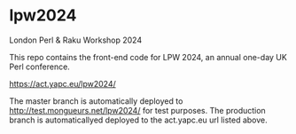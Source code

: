 # lpw2024
London Perl & Raku Workshop 2024

This repo contains the front-end code for LPW 2024, an annual one-day UK Perl conference.

https://act.yapc.eu/lpw2024/

The master branch is automatically deployed to http://test.mongueurs.net/lpw2024/ for test purposes.
The production branch is automaticallyed deployed to the act.yapc.eu url listed above.
